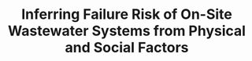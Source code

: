 ---
title: "Inferring Failure Risk of On-Site Wastewater Systems from Physical and Social Factors"
collection: publications
category: journal
permalink: /publication/water
venue: (Accepted) NPJ Clean Water, Nature Publishing, 2024
authors: '<b>Juan Nathaniel</b>, Sara Schwetschenau, Upmanu Lall'
paper: 
code: https://github.com/juannat7/bayesian_septic
blog:
slide:
talk:
---
